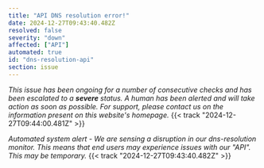 ```yaml
---
title: "API DNS resolution error!"
date: 2024-12-27T09:43:40.482Z
resolved: false
severity: "down"
affected: ["API"]
automated: true
id: "dns-resolution-api"
section: issue
---
```


*This issue has been ongoing for a number of consecutive checks and has been escalated to a **severe** status. A human has been alerted and will take action as soon as possible. For support, please contact us on the information present on this website's homepage.* {{< track "2024-12-27T09:44:00.481Z" >}}

**Automated system alert* - We are sensing a disruption in our dns-resolution monitor. This means that end users may experience issues with our "API". This may be temporary.* {{< track "2024-12-27T09:43:40.482Z" >}}
